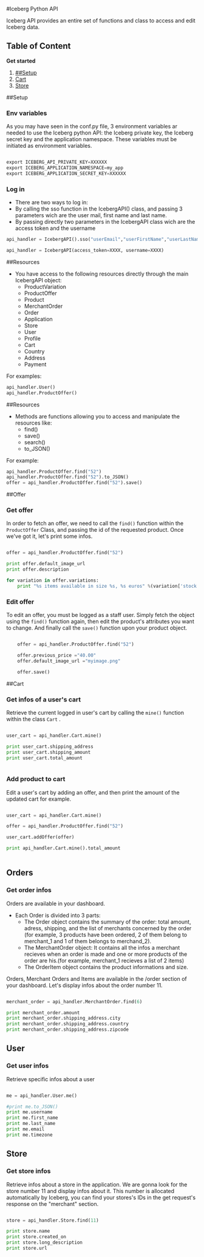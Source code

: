 #Iceberg Python API

Iceberg API provides an entire set of functions and class to access and edit Iceberg data.

Table of Content
-------------
**Get started**

1. [##Setup](Setup)
2. [Cart](##Cart)
3. [Store](##Store)




##Setup

### Env variables

As you may have seen in the conf.py file, 3 environment variables ar needed to use the Iceberg python API: the Iceberg private key, the Iceberg secret key and the application namespace. These variables must be initiated as environment variables.

```python

export ICEBERG_API_PRIVATE_KEY=XXXXXX
export ICEBERG_APPLICATION_NAMESPACE=my_app
export ICEBERG_APPLICATION_SECRET_KEY=XXXXXX

```

### Log in 

* There are two ways to log in:
 * By calling the sso function in the IcebergAPI() class, and passing 3 parameters wich are the user mail, first name and last name.
 * By passing directly two parameters in the IcebergAPI class wich are the access token and the username

```python
api_handler = IcebergAPI().sso("userEmail","userFirstName","userLastName")
```
```python
api_handler = IcebergAPI(access_token=XXXX, username=XXXX)
```

##Resources
 * You have access to the following resources directly through the main IcebergAPI object:
     * ProductVariation
     * ProductOffer
     * Product
     * MerchantOrder
     * Order
     * Application
     * Store
     * User
     * Profile
     * Cart
     * Country
     * Address
     * Payment

For examples:
```python
api_handler.User()
api_handler.ProductOffer()
```

##Resources

 * Methods are functions allowing you to access and manipulate the resources like:
     * find()
     * save()
     * search()
     * to_JSON()

For example:
```python
api_handler.ProductOffer.find("52")
api_handler.ProductOffer.find("52").to_JSON()
offer = api_handler.ProductOffer.find("52").save()
```

##Offer

### Get offer

In order to fetch an offer, we need to call the <code>find()</code> function within the <code>ProductOffer</code> Class, and passing the id of the requested product. Once we've got it, let's print some infos.


```python

offer = api_handler.ProductOffer.find("52")

print offer.default_image_url
print offer.description

for variation in offer.variations:
    print "%s items available in size %s, %s euros" %(variation['stock'],variation['name'],variation['price'])

```

### Edit offer

To edit an offer, you must be logged as a staff user. Simply fetch the object using the <code>find()</code> function again, then edit the product's attributes you want to change. And finally call the <code>save()</code> function upon your product object.


```python

    offer = api_handler.ProductOffer.find("52")

    offer.previous_price ="40.00"
    offer.default_image_url ="myimage.png"

    offer.save()
```

##Cart

### Get infos of a user's cart

Retrieve the current logged in user's cart by calling the <code>mine()</code> function within the class <code>Cart</code> .

```python

user_cart = api_handler.Cart.mine()

print user_cart.shipping_address
print user_cart.shipping_amount
print user_cart.total_amount
    
```

### Add product to cart

Edit a user's cart by adding an offer, and then print the amount of the updated cart for example.

```python

user_cart = api_handler.Cart.mine()

offer = api_handler.ProductOffer.find("52")

user_cart.addOffer(offer)

print api_handler.Cart.mine().total_amount
    
```

## Orders

### Get order infos

Orders are available in your dashboard.
* Each Order is divided into 3 parts:
    * The Order object contains the summary of the order: total amount, adress, shipping, and the list of merchants concerned by the order (for example, 3 products have been ordered, 2 of them belong to merchant_1 and 1 of them belongs to merchand_2).
    * The MerchantOrder object: It contains all the infos a merchant recieves when an order is made and one or more products of the order are his.(for example, merchant_1 recieves a list of 2 items)
    * The OrderItem object contains the product informations and size.

Orders, Merchant Orders and Items are available in the /order section of your dashboard.
Let's display infos about the order number 11.

```python

merchant_order = api_handler.MerchantOrder.find(6)

print merchant_order.amount
print merchant_order.shipping_address.city
print merchant_order.shipping_address.country
print merchant_order.shipping_address.zipcode

```

## User

### Get user infos

Retrieve specific infos about a user

```python

me = api_handler.User.me()

#print me.to_JSON()
print me.username
print me.first_name
print me.last_name
print me.email
print me.timezone

```


## Store

### Get store infos

Retrieve infos about a store in the application. We are gonna look for the store number 11 and display infos about it. This number is allocated automatically by Iceberg, you can find your stores's IDs in the get request's response on the "merchant" section.

```python

store = api_handler.Store.find(11)

print store.name
print store.created_on
print store.long_description
print store.url

```



